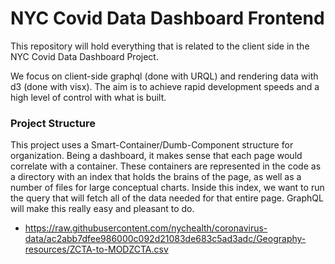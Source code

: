 # NYC Covid Data Dashboard Frontend

This repository will hold everything that is related to the client side in the NYC Covid Data Dashboard Project.

We focus on client-side graphql (done with URQL) and rendering data with d3 (done with visx). The aim is to achieve rapid development speeds and a high level of control with what is built.

### Project Structure

This project uses a Smart-Container/Dumb-Component structure for organization. Being a dashboard, it makes sense that each page would correlate with a container. These containers are represented in the code as a directory with an index that holds the brains of the page, as well as a number of files for large conceptual charts. Inside this index, we want to run the query that will fetch all of the data needed for that entire page. GraphQL will make this really easy and pleasant to do.

- https://raw.githubusercontent.com/nychealth/coronavirus-data/ac2abb7dfee986000c092d21083de683c5ad3adc/Geography-resources/ZCTA-to-MODZCTA.csv

